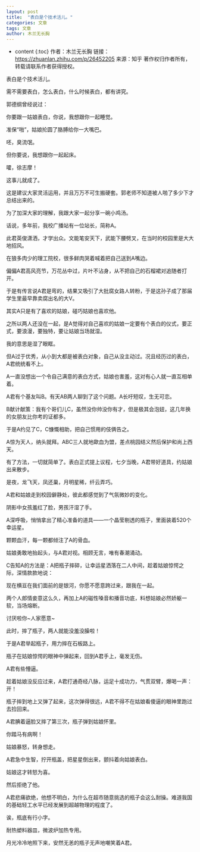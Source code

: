 ```yaml
---
layout: post
title:  "表白是个技术活儿。"
categories: 文章
tags: 文章
author: 木兰无长胸
---
```


* content
{:toc}
作者：木兰无长胸
链接：https://zhuanlan.zhihu.com/p/26452205
来源：知乎
著作权归作者所有，转载请联系作者获得授权。

表白是个技术活儿。


需不需要表白，怎么表白，什么时候表白，都有讲究。


郭德纲曾经说过：


你要跟一姑娘表白，你说，我想跟你一起睡觉。


准保“啪”，姑娘抡圆了胳膊给你一大嘴巴。


呸，臭流氓。


但你要说，我想跟你一起起床。


嚯，徐志摩！


这事儿就成了。




这是建议大家灵活运用，并且万万不可生搬硬套。郭老师不知道被人啪了多少下才总结出来的。


为了加深大家的理解，我跟大家一起分享一碗小鸡汤。


话说，多年前，我校广播站有一位站长，简称A。


此君英俊潇洒，才学出众。文能笔安天下，武能下腰劈叉，在当时的校园里是大大地招风。


在狼多肉少的理工院校，很多鲜肉哭着喊着把自己送到A嘴边。


偏偏A君高风亮节，万花丛中过，片叶不沾身，从不把自己的石榴裙对追随者打开。


于是有传言说A君是弯的，结果又吸引了大批腐女路人转粉，于是这孙子成了那届学生里最早靠卖腐出名的大V。


其实A只是有了喜欢的姑娘，碰巧姑娘也喜欢他。


之所以两人还没在一起，是A觉得对自己喜欢的姑娘一定要有个表白的仪式，要正式，要浪漫，要独特，要让姑娘当场就湿。


我的意思是湿了眼眶。


但A过于优秀，从小到大都是被表白对象，自己从没主动过。况且经历过的表白，A君统统看不上。


A一直没想出一个令自己满意的表白方式，姑娘也害羞，这对有心人就一直互相单着。


A君有个基友叫B。有天AB两人聊到了这个问题。A长吁短叹，生无可恋。


B献计献策：我有个哥们儿C，虽然没你帅没你有才，但是极其会泡妞，这几年换的女朋友比你考的证都多。


于是A约见了C，C慷慨相助，把自己惯用的伎俩告之。


A惊为天人，纳头就拜。ABC三人就地歃血为盟，差点桃园结义然后保护和尚上西天。


有了方法，一切就简单了。表白正式提上议程，七夕当晚，A君带好道具，约姑娘出来散步。


是夜，龙飞天，凤还巢，月明星稀，纤云弄巧。


A君和姑娘走到校园僻静处，彼此都感觉到了气氛微妙的变化。


阴影中女孩羞红了脸，男孩汗湿了手。


A深呼吸，悄悄拿出了精心准备的道具——一个晶莹剔透的瓶子，里面装着520个幸运星。


颗颗血汗，每一颗都倾注了A的骨血。


姑娘勇敢地抬起头，与A君对视。相顾无言，唯有春潮涌动。


C告知A的方法是：A把瓶子摔碎，让幸运星洒落在二人中间，趁着姑娘惊愕之际，深情款款地说：


现在横亘在我们面前的是银河，你愿不愿意跨过来，跟我在一起。


两个人郎情妾意这么久，再加上A的磁性嗓音和播音功底，料想姑娘必然娇躯一软，当场熔断。


讨厌啦你~人家愿意~


此时，摔了瓶子，两人就能没羞没臊啦！


于是A君举起瓶子，用力摔在石板路上。


瓶子在姑娘惊愕的眼神中弹起来，回到A君手上，毫发无伤。


A君有些懵逼。


趁着姑娘没反应过来，A君打通奇经八脉，运足十成功力，气贯双臂，爆喝一声：开！


瓶子摔到地上又弹了起来，这次弹得很远，A君不得不在姑娘看傻逼的眼神里跑过去捡回来。


A君腆着逼脸又摔了第三次，瓶子弹到姑娘怀里。


你踏马有病啊！


姑娘暴怒，转身想走。


A君急中生智，拧开瓶盖，把星星倒出来，颤抖着向姑娘表白。


姑娘这才转怒为喜。


然后拒绝了他。


A君悲痛欲绝，他想不明白，为什么在超市随意挑选的瓶子会这么耐操。难道我国的基础轻工水平已经发展到超越物理的程度了。


诶，瓶底有行小字。


耐热塑料器皿，微波炉加热专用。


月光冷冷地照下来，安然无恙的瓶子无声地嘲笑着A君。